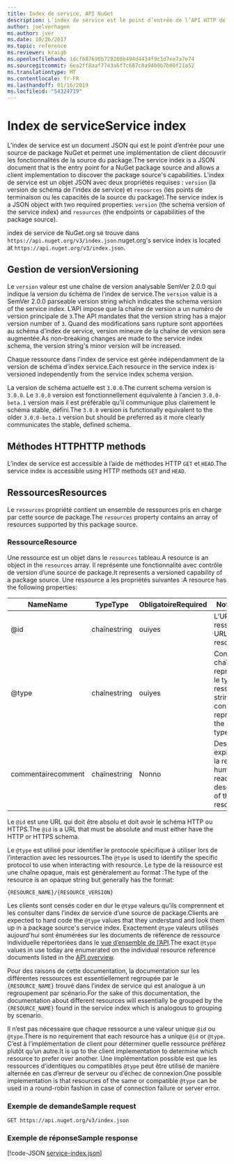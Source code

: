 ```yaml
---
title: Index de service, API NuGet
description: L’index de service est le point d’entrée de l’API HTTP de NuGet et énumère les fonctionnalités du serveur.
author: joelverhagen
ms.author: jver
ms.date: 10/26/2017
ms.topic: reference
ms.reviewer: kraigb
ms.openlocfilehash: 1dcfb87690b728280b494d4434f9c1d7ee7a7e74
ms.sourcegitcommit: 6ea2ff8aaf7743a6f7c687c8a9400b7b60f21a52
ms.translationtype: MT
ms.contentlocale: fr-FR
ms.lasthandoff: 01/16/2019
ms.locfileid: "54324719"
---
```

# <a name="service-index"></a><span data-ttu-id="77ec9-103">Index de service</span><span class="sxs-lookup"><span data-stu-id="77ec9-103">Service index</span></span>

<span data-ttu-id="77ec9-104">L’index de service est un document JSON qui est le point d’entrée pour une source de package NuGet et permet une implémentation de client découvrir les fonctionnalités de la source du package.</span><span class="sxs-lookup"><span data-stu-id="77ec9-104">The service index is a JSON document that is the entry point for a NuGet package source and allows a client implementation to discover the package source's capabilities.</span></span> <span data-ttu-id="77ec9-105">L’index de service est un objet JSON avec deux propriétés requises : `version` (la version de schéma de l’index de service) et `resources` (les points de terminaison ou les capacités de la source du package).</span><span class="sxs-lookup"><span data-stu-id="77ec9-105">The service index is a JSON object with two required properties: `version` (the schema version of the service index) and `resources`  (the endpoints or capabilities of the package source).</span></span>

<span data-ttu-id="77ec9-106">index de service de NuGet.org se trouve dans `https://api.nuget.org/v3/index.json`.</span><span class="sxs-lookup"><span data-stu-id="77ec9-106">nuget.org's service index is located at `https://api.nuget.org/v3/index.json`.</span></span>

## <a name="versioning"></a><span data-ttu-id="77ec9-107">Gestion de version</span><span class="sxs-lookup"><span data-stu-id="77ec9-107">Versioning</span></span>

<span data-ttu-id="77ec9-108">Le `version` valeur est une chaîne de version analysable SemVer 2.0.0 qui indique la version du schéma de l’index de service.</span><span class="sxs-lookup"><span data-stu-id="77ec9-108">The `version` value is a SemVer 2.0.0 parseable version string which indicates the schema version of the service index.</span></span> <span data-ttu-id="77ec9-109">L’API impose que la chaîne de version a un numéro de version principale de `3`.</span><span class="sxs-lookup"><span data-stu-id="77ec9-109">The API mandates that the version string has a major version number of `3`.</span></span> <span data-ttu-id="77ec9-110">Quand des modifications sans rupture sont apportées au schéma d’index de service, version mineure de la chaîne de version sera augmentée.</span><span class="sxs-lookup"><span data-stu-id="77ec9-110">As non-breaking changes are made to the service index schema, the version string's minor version will be increased.</span></span>

<span data-ttu-id="77ec9-111">Chaque ressource dans l’index de service est gérée indépendamment de la version de schéma d’index service.</span><span class="sxs-lookup"><span data-stu-id="77ec9-111">Each resource in the service index is versioned independently from the service index schema version.</span></span>

<span data-ttu-id="77ec9-112">La version de schéma actuelle est `3.0.0`.</span><span class="sxs-lookup"><span data-stu-id="77ec9-112">The current schema version is `3.0.0`.</span></span> <span data-ttu-id="77ec9-113">Le `3.0.0` version est fonctionnellement équivalente à l’ancien `3.0.0-beta.1` version mais il est préférable qu’il communique plus clairement le schéma stable, défini.</span><span class="sxs-lookup"><span data-stu-id="77ec9-113">The `3.0.0` version is functionally equivalent to the older `3.0.0-beta.1` version but should be preferred as it more clearly communicates the stable, defined schema.</span></span>

## <a name="http-methods"></a><span data-ttu-id="77ec9-114">Méthodes HTTP</span><span class="sxs-lookup"><span data-stu-id="77ec9-114">HTTP methods</span></span>

<span data-ttu-id="77ec9-115">L’index de service est accessible à l’aide de méthodes HTTP `GET` et `HEAD`.</span><span class="sxs-lookup"><span data-stu-id="77ec9-115">The service index is accessible using HTTP methods `GET` and `HEAD`.</span></span>

## <a name="resources"></a><span data-ttu-id="77ec9-116">Ressources</span><span class="sxs-lookup"><span data-stu-id="77ec9-116">Resources</span></span>

<span data-ttu-id="77ec9-117">Le `resources` propriété contient un ensemble de ressources pris en charge par cette source de package.</span><span class="sxs-lookup"><span data-stu-id="77ec9-117">The `resources` property contains an array of resources supported by this package source.</span></span>

### <a name="resource"></a><span data-ttu-id="77ec9-118">Ressource</span><span class="sxs-lookup"><span data-stu-id="77ec9-118">Resource</span></span>

<span data-ttu-id="77ec9-119">Une ressource est un objet dans le `resources` tableau.</span><span class="sxs-lookup"><span data-stu-id="77ec9-119">A resource is an object in the `resources` array.</span></span> <span data-ttu-id="77ec9-120">Il représente une fonctionnalité avec contrôle de version d’une source de package.</span><span class="sxs-lookup"><span data-stu-id="77ec9-120">It represents a versioned capability of a package source.</span></span> <span data-ttu-id="77ec9-121">Une ressource a les propriétés suivantes :</span><span class="sxs-lookup"><span data-stu-id="77ec9-121">A resource has the following properties:</span></span>

<span data-ttu-id="77ec9-122">Name</span><span class="sxs-lookup"><span data-stu-id="77ec9-122">Name</span></span>          | <span data-ttu-id="77ec9-123">Type</span><span class="sxs-lookup"><span data-stu-id="77ec9-123">Type</span></span>   | <span data-ttu-id="77ec9-124">Obligatoire</span><span class="sxs-lookup"><span data-stu-id="77ec9-124">Required</span></span> | <span data-ttu-id="77ec9-125">Notes</span><span class="sxs-lookup"><span data-stu-id="77ec9-125">Notes</span></span>
------------- | ------ | -------- | -----
@id           | <span data-ttu-id="77ec9-126">chaîne</span><span class="sxs-lookup"><span data-stu-id="77ec9-126">string</span></span> | <span data-ttu-id="77ec9-127">oui</span><span class="sxs-lookup"><span data-stu-id="77ec9-127">yes</span></span>      | <span data-ttu-id="77ec9-128">L’URL de la ressource</span><span class="sxs-lookup"><span data-stu-id="77ec9-128">The URL to the resource</span></span>
@type         | <span data-ttu-id="77ec9-129">chaîne</span><span class="sxs-lookup"><span data-stu-id="77ec9-129">string</span></span> | <span data-ttu-id="77ec9-130">oui</span><span class="sxs-lookup"><span data-stu-id="77ec9-130">yes</span></span>      | <span data-ttu-id="77ec9-131">Constante de chaîne représentant le type de ressource</span><span class="sxs-lookup"><span data-stu-id="77ec9-131">A string constant representing the resource type</span></span>
<span data-ttu-id="77ec9-132">commentaire</span><span class="sxs-lookup"><span data-stu-id="77ec9-132">comment</span></span>       | <span data-ttu-id="77ec9-133">chaîne</span><span class="sxs-lookup"><span data-stu-id="77ec9-133">string</span></span> | <span data-ttu-id="77ec9-134">Non</span><span class="sxs-lookup"><span data-stu-id="77ec9-134">no</span></span>       | <span data-ttu-id="77ec9-135">Description explicite de la ressource</span><span class="sxs-lookup"><span data-stu-id="77ec9-135">A human readable description of the resource</span></span>

<span data-ttu-id="77ec9-136">Le `@id` est une URL qui doit être absolu et doit avoir le schéma HTTP ou HTTPS.</span><span class="sxs-lookup"><span data-stu-id="77ec9-136">The `@id` is a URL that must be absolute and must either have the HTTP or HTTPS schema.</span></span>

<span data-ttu-id="77ec9-137">Le `@type` est utilisé pour identifier le protocole spécifique à utiliser lors de l’interaction avec les ressources.</span><span class="sxs-lookup"><span data-stu-id="77ec9-137">The `@type` is used to identify the specific protocol to use when interacting with resource.</span></span> <span data-ttu-id="77ec9-138">Le type de la ressource est une chaîne opaque, mais est généralement au format :</span><span class="sxs-lookup"><span data-stu-id="77ec9-138">The type of the resource is an opaque string but generally has the format:</span></span>

    {RESOURCE_NAME}/{RESOURCE_VERSION}

<span data-ttu-id="77ec9-139">Les clients sont censés coder en dur le `@type` valeurs qu’ils comprennent et les consulter dans l’index de service d’une source de package.</span><span class="sxs-lookup"><span data-stu-id="77ec9-139">Clients are expected to hard code the `@type` values that they understand and look them up in a package source's service index.</span></span> <span data-ttu-id="77ec9-140">Exactement `@type` valeurs utilisés aujourd'hui sont énumérées sur les documents de référence de ressource individuelle répertoriées dans le [vue d’ensemble de l’API](overview.md#resources-and-schema).</span><span class="sxs-lookup"><span data-stu-id="77ec9-140">The exact `@type` values in use today are enumerated on the individual resource reference documents listed in the [API overview](overview.md#resources-and-schema).</span></span>

<span data-ttu-id="77ec9-141">Pour des raisons de cette documentation, la documentation sur les différentes ressources est essentiellement regroupée par le `{RESOURCE_NAME}` trouvé dans l’index de service qui est analogue à un regroupement par scénario.</span><span class="sxs-lookup"><span data-stu-id="77ec9-141">For the sake of this documentation, the documentation about different resources will essentially be grouped by the `{RESOURCE_NAME}` found in the service index which is analogous to grouping by scenario.</span></span> 

<span data-ttu-id="77ec9-142">Il n’est pas nécessaire que chaque ressource a une valeur unique `@id` ou `@type`.</span><span class="sxs-lookup"><span data-stu-id="77ec9-142">There is no requirement that each resource has a unique `@id` or `@type`.</span></span> <span data-ttu-id="77ec9-143">C’est à l’implémentation de client pour déterminer quelle ressource préférez plutôt qu’un autre.</span><span class="sxs-lookup"><span data-stu-id="77ec9-143">It is up to the client implementation to determine which resource to prefer over another.</span></span> <span data-ttu-id="77ec9-144">Une implémentation possible est que les ressources d’identiques ou compatibles `@type` peut être utilisé de manière alternée en cas d’erreur de serveur ou d’échec de connexion.</span><span class="sxs-lookup"><span data-stu-id="77ec9-144">One possible implementation is that resources of the same or compatible `@type` can be used in a round-robin fashion in case of connection failure or server error.</span></span>

### <a name="sample-request"></a><span data-ttu-id="77ec9-145">Exemple de demande</span><span class="sxs-lookup"><span data-stu-id="77ec9-145">Sample request</span></span>

    GET https://api.nuget.org/v3/index.json

### <a name="sample-response"></a><span data-ttu-id="77ec9-146">Exemple de réponse</span><span class="sxs-lookup"><span data-stu-id="77ec9-146">Sample response</span></span>

[!code-JSON [service-index.json](./_data/service-index.json)]
